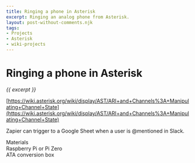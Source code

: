 ```yaml
---
title: Ringing a phone in Asterisk
excerpt: Ringing an analog phone from Asterisk.
layout: post-without-comments.njk
tags:
- Projects
- Asterisk
- wiki-projects
---
```

# Ringing a phone in Asterisk

*{{ excerpt }}*

[https://wiki.asterisk.org/wiki/display/AST/ARI+and+Channels%3A+Manipulating+Channel+State](https://wiki.asterisk.org/wiki/display/AST/ARI+and+Channels%3A+Manipulating+Channel+State)

Zapier can trigger to a Google Sheet when a user is @mentioned in Slack.

Materials   
Raspberry Pi or Pi Zero   
ATA conversion box